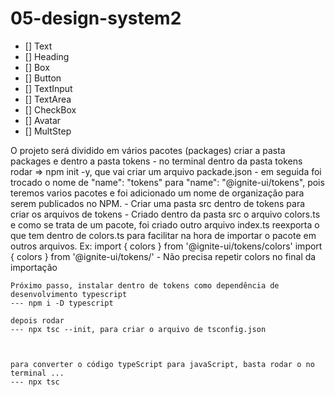 # 05-design-system2
 
- [] Text
- [] Heading
- [] Box
- [] Button
- [] TextInput
- [] TextArea
- [] CheckBox
- [] Avatar
- [] MultStep

O projeto será dividido em vários pacotes (packages)
 criar a pasta packages e dentro a pasta tokens
    - no terminal dentro da pasta tokens rodar =>  npm init -y, que vai criar um arquivo packade.json
    - em seguida foi trocado o nome de "name": "tokens" para "name": "@ignite-ui/tokens", pois teremos varios pacotes e foi adicionado um nome de organização para serem publicados no NPM.
    - Criar uma pasta src dentro de tokens para criar os arquivos de tokens 
    - Criado dentro da pasta src o arquivo colors.ts e como se trata de um pacote, foi criado outro arquivo
    index.ts reexporta o que tem dentro de colors.ts para facilitar na hora de importar o pacote em outros arquivos.
    Ex: import { colors } from '@ignite-ui/tokens/colors'
        import { colors } from '@ignite-ui/tokens/'
        - Não precisa repetir colors no final da importação


    Próximo passo, instalar dentro de tokens como dependência de desenvolvimento typescript
    --- npm i -D typescript

    depois rodar 
    --- npx tsc --init, para criar o arquivo de tsconfig.json
    


    para converter o código typeScript para javaScript, basta rodar o no terminal ...
    --- npx tsc




